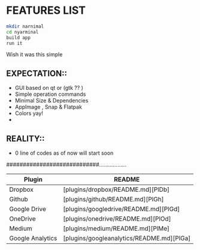 # FEATURES LIST 

```sh
mkdir narnimal
cd nyarminal
build app
run it

```
Wish it was this simple 


## EXPECTATION::

- GUI based on qt or (gtk ?? )
- Simple operation commands
- Minimal Size  & Dependencies
- AppImage , Snap & Flatpak
- Colors yay!
-




## REALITY:: 
- 0 line of codes as of now will start soon




############################..................


 Plugin | README |
| ------ | ------ |
| Dropbox | [plugins/dropbox/README.md][PlDb] |
| Github | [plugins/github/README.md][PlGh] |
| Google Drive | [plugins/googledrive/README.md][PlGd] |
| OneDrive | [plugins/onedrive/README.md][PlOd] |
| Medium | [plugins/medium/README.md][PlMe] |
| Google Analytics | [plugins/googleanalytics/README.md][PlGa] |
